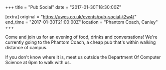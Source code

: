 +++
title = "Pub Social"
date = "2017-01-30T18:30:00Z"

[extra]
original = "https://uwcs.co.uk/events/pub-social-t2w4/"    
end_time = "2017-01-30T21:00:00Z"
location = "Phantom Coach, Canley"
+++

Come and join us for an evening of food, drinks and conversations\! We're currently going to the Phantom Coach, a cheap pub that's within walking distance of campus.

If you don't know where it is, meet us outside the Department Of Computer Science at 6pm to walk with us.

